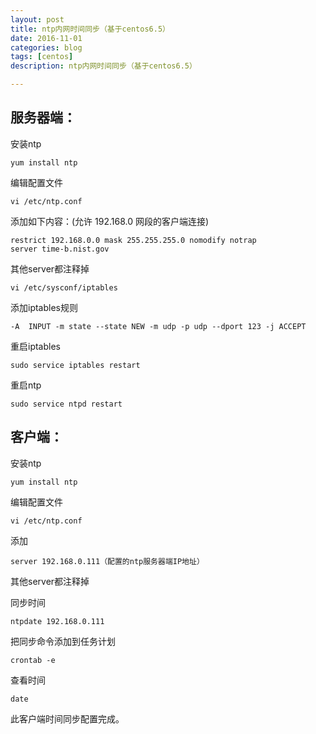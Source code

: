 ```yaml
---
layout: post
title: ntp内网时间同步（基于centos6.5）
date: 2016-11-01
categories: blog
tags: [centos]
description: ntp内网时间同步（基于centos6.5）

---
```


## 服务器端：

安装ntp

`yum install ntp`

编辑配置文件

`vi /etc/ntp.conf`

添加如下内容：(允许 192.168.0 网段的客户端连接)

    restrict 192.168.0.0 mask 255.255.255.0 nomodify notrap
    server time-b.nist.gov

其他server都注释掉

`vi /etc/sysconf/iptables`

添加iptables规则

`-A  INPUT -m state --state NEW -m udp -p udp --dport 123 -j ACCEPT`

重启iptables

`sudo service iptables restart`

重启ntp

`sudo service ntpd restart`

## 客户端：

安装ntp

`yum install ntp`

编辑配置文件

`vi /etc/ntp.conf`

添加

    server 192.168.0.111（配置的ntp服务器端IP地址）

其他server都注释掉

同步时间

`ntpdate 192.168.0.111`

把同步命令添加到任务计划

`crontab -e`

查看时间

`date`

此客户端时间同步配置完成。